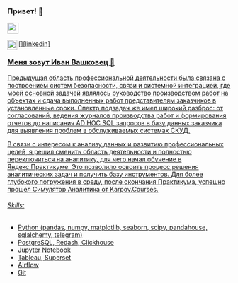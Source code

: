 ### Привет! 👋
<p><a href="https://www.linkedin.com/in/ivan-vashkovets/"><img src="https://img.shields.io/badge/linkedin-%230077B5.svg?&style=for-the-badge&logo=linkedin&logoColor=white" height=25>

[<img align="left" alt="ivan-vashkovets | LinkedIn" width="22px" src="https://cdn.jsdelivr.net/npm/simple-icons@v3/icons/linkedin.svg" />][linkedin]

### Меня зовут Иван Вашковец :raising_hand: 
Предыдущая область профессиональной деятельности была связана с построением систем безопасности, связи и системной интеграцией, где моей основной задачей являлось руководство производством работ на объектах и сдача выполненных работ представителям заказчиков в установленные сроки. Спектр подзадач же имел широкий разброс: от согласований, ведения журналов производства работ и формирования отчетов до написания AD HOC SQL запросов в базу данных заказчика для выявления проблем в обслуживаемых системах СКУД.

В связи с интересом к анализу данных и развитию профессиональных целей, я решил сменить область деятельности и полностью переключиться на аналитику, для чего начал обучение в Яндекс.Практикуме. Это позволило освоить процесс решения аналитических задач и получить базу инструментов. Для более глубокого погружения в среду, после окончания Практикума, успешно прошел Симулятор Аналитика от Karpov.Courses.

###### Skills: 
- Python (pandas, numpy, matplotlib, seaborn, scipy, pandahouse, sqlalchemy, telegram)
- PostgreSQL, Redash, Clickhouse
- Jupyter Notebook
- Tableau, Superset
- Airflow
- Git
